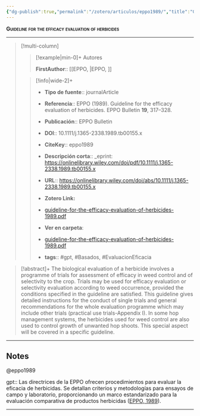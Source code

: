 ```yaml
---
{"dg-publish":true,"permalink":"/zotero/articulos/eppo1989/","title":"Guideline for the efficacy evaluation of herbicides","tags":["#zotero"]}
---
```



<span style="font-variant:small-caps; font-weight: bold;">Guideline for the efficacy evaluation of herbicides</span>

---


> [!multi-column]
>
>> [!example|min-0]+ Autores
>> 
>> **FirstAuthor**:: [[EPPO, \|EPPO, ]]  
 >
>
>> [!info|wide-2]+
>>
>> - **Tipo de fuente**:: journalArticle
>> - **Referencia**:: EPPO (1989). Guideline for the efficacy evaluation of herbicides. EPPO Bulletin **19**, 317–328.
>> - **Publicación**:: EPPO Bulletin
>> - **DOI**:: 10.1111/j.1365-2338.1989.tb00155.x
>> - **CiteKey**:: eppo1989
>> - **Descripción corta**:: _eprint: https://onlinelibrary.wiley.com/doi/pdf/10.1111/j.1365-2338.1989.tb00155.x
>> - **URL**:: https://onlinelibrary.wiley.com/doi/abs/10.1111/j.1365-2338.1989.tb00155.x
>> - **Zotero Link:** 
>> - [guideline-for-the-efficacy-evaluation-of-herbicides-1989.pdf](zotero://select/library/items/HL9EZ5U6)
>>
>> - **Ver en carpeta**: 
>> - [guideline-for-the-efficacy-evaluation-of-herbicides-1989.pdf](file://J:\OneDrive\Articulos\Eficacia%20de%20herbicidas\guideline-for-the-efficacy-evaluation-of-herbicides-1989.pdf)
>> - **tags**:: #gpt, #Basados, #EvaluacionEficacia



> [!abstract]+ 
>The biological evaluation of a herbicide involves a programme of trials for assessment of efficacy in weed control and of selectivity to the crop. Trials may be used for efficacy evaluation or selectivity evaluation according to weed occurrence, provided the conditions specified in the guideline are satisfied. This guideline gives detailed instructions for the conduct of single trials and general recommendations for the whole evaluation programme which may include other trials (practical use trials-Appendix I). In some hop management systems, the herbicides used for weed control are also used to control growth of unwanted hop shoots. This special aspect will be covered in a specific guideline.


--- 

## Notes

@eppo1989

gpt:: Las directrices de la EPPO ofrecen procedimientos para evaluar la eficacia de herbicidas. Se detallan criterios y metodologías para ensayos de campo y laboratorio, proporcionando un marco estandarizado para la evaluación comparativa de productos herbicidas ([EPPO, 1989](zotero://select/library/items/WXX32J2I)).






---







